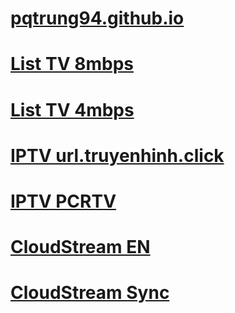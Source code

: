 
# [pqtrung94.github.io](https://github.com/pqtrung94/pqtrung94.github.io)
# [List TV 8mbps](https://raw.githubusercontent.com/pqtrung94/pqtrung94.github.io/main/IPTV/TV.m3u)
# [List TV 4mbps](https://raw.githubusercontent.com/pqtrung94/pqtrung94.github.io/main/IPTV/TV1.m3u)
# [IPTV url.truyenhinh.click](https://url.truyenhinh.click/member/bundles)
# [IPTV PCRTV](https://url.truyenhinh.click/PCRTV)
# [CloudStream EN](https://raw.githubusercontent.com/pqtrung94/pqtrung94.github.io/refs/heads/main/Cloudstream/en.repo.json)
# [CloudStream Sync](https://raw.githubusercontent.com/pqtrung94/pqtrung94.github.io/refs/heads/main/Cloudstream/repo.json)
